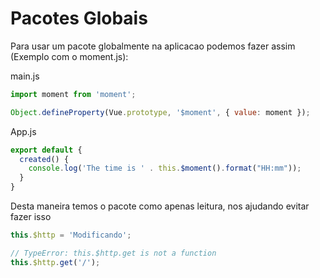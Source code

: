 # Pacotes Globais

Para usar um pacote globalmente na aplicacao podemos fazer assim (Exemplo com o moment.js):

main.js
```js
import moment from 'moment';

Object.defineProperty(Vue.prototype, '$moment', { value: moment });
```

App.js
```js
export default {
  created() {
    console.log('The time is ' . this.$moment().format("HH:mm"));
  }
}
```

Desta maneira temos o pacote como apenas leitura, nos ajudando evitar fazer isso
```js
this.$http = 'Modificando';

// TypeError: this.$http.get is not a function
this.$http.get('/');
```